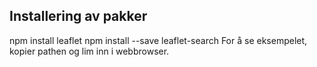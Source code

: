 ## Installering av pakker
npm install leaflet
npm install --save leaflet-search
For å se eksempelet, kopier pathen og lim inn i webbrowser.

